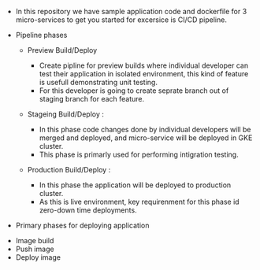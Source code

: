 - In this repository we have sample application code and dockerfile for 3 micro-services to get you started for excersice is  CI/CD pipeline.

- Pipeline phases
  - Preview Build/Deploy
    - Create pipline for preview builds where individual developer can test their application in isolated environment, this kind of feature is usefull demonstrating unit testing.
    - For this developer is going to create seprate branch out of staging branch for each feature.
    
  - Stageing Build/Deploy :
    - In this phase code changes done by individual developers will be merged and deployed, and micro-service will be deployed in GKE cluster.
    - This phase is primarly used for performing intigration testing.
  
  - Production Build/Deploy :
    - In this phase the application will be deployed to production cluster.
    - As this is live environment, key requirenment for this phase id zero-down time deployments. 

* Primary phases for deploying application
 - Image build 
 - Push image
 - Deploy image
